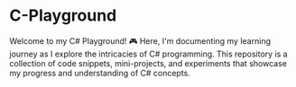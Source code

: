 # C-Playground
Welcome to my C# Playground! 🎮 Here, I'm documenting my learning journey as I explore the intricacies of C# programming. This repository is a collection of code snippets, mini-projects, and experiments that showcase my progress and understanding of C# concepts.
